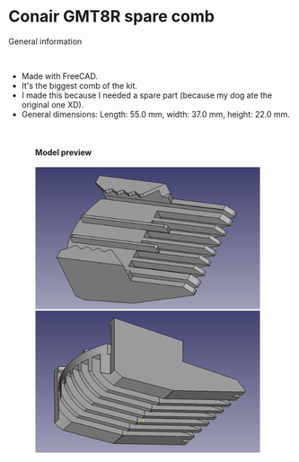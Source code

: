 # Conair GMT8R spare comb
<p>General information</p><br/>
<ul>
	<li>Made with FreeCAD.</li>
	<li>It's the biggest comb of the kit.</li>
	<li>I made this because I needed a spare part (because my dog ate the original one XD).</li>
	<li>General dimensions: Length: 55.0 mm, width: 37.0 mm, height: 22.0 mm.</li>
<ul>
<br/>
<h4>Model preview</h4>
<img src="perspective_1.bmp" width="400" title="Perspective 1">
<br/>
<img src="perspective_2.bmp" width="400" title="Perspective 2">
